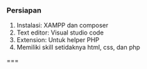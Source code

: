 ### Persiapan

1. Instalasi: XAMPP dan composer
2. Text editor: Visual studio code
3. Extension: Untuk helper PHP
4. Memiliki skill setidaknya html, css, dan php

===
